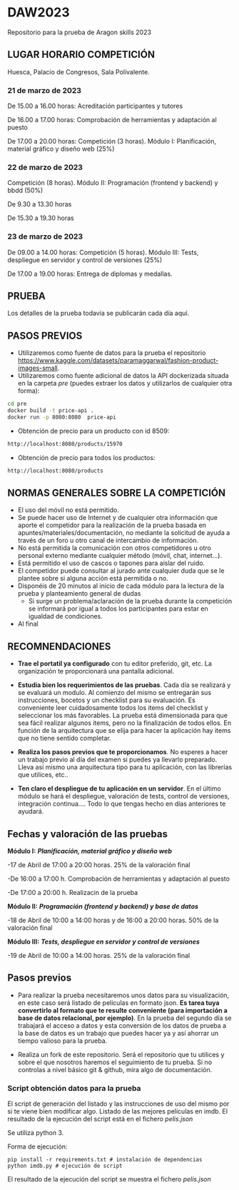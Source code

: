 # DAW2023

Repositorio para la prueba de Aragon skills 2023

## LUGAR HORARIO COMPETICIÓN

Huesca, Palacio de Congresos, Sala Polivalente.

### 21 de marzo de 2023
De 15.00 a 16.00 horas: Acreditación participantes y tutores

De 16.00 a 17.00 horas: Comprobación de herramientas y adaptación al puesto

De 17.00 a 20.00 horas: Competición (3 horas). Módulo I: Planificación, material gráfico y diseño web (25%)


### 22 de marzo de 2023

Competición (8 horas). Módulo II: Programación (frontend y backend) y bbdd (50%)

De 9.30 a 13.30 horas

De 15.30 a 19.30 horas

### 23 de marzo de 2023
De 09.00 a 14.00 horas: Competición (5 horas). Módulo III: Tests, despliegue en servidor y control de versiones (25%)

De 17.00 a 19.00 horas: Entrega de diplomas y medallas.

## PRUEBA

Los detalles de la prueba todavía se publicarán cada día aquí.

## PASOS PREVIOS

- Utilizaremos como fuente de datos para la prueba el repositorio https://www.kaggle.com/datasets/paramaggarwal/fashion-product-images-small.
- Utilizaremos como fuente adicional de datos la API dockerizada situada en la carpeta _pre_ (puedes extraer los datos y utilizarlos de cualquier otra forma):

```bash
cd pre
docker build -t price-api .
docker run -p 8080:8080  price-api
```

- Obtención de precio para un producto con id 8509:

```bash
http://localhost:8080/products/15970
```

- Obtención de precio para todos los productos:

```bash
http://localhost:8080/products
```

## NORMAS GENERALES SOBRE LA COMPETICIÓN

- El uso del móvil no está permitido.
- Se puede hacer uso de Internet y de cualquier otra información que aporte el competidor para la realización de la prueba basada en apuntes/materiales/documentación, no mediante la solicitud de ayuda a través de un foro u otro canal de intercambio de información.
- No está permitida la comunicación con otros competidores u otro personal externo mediante cualquier método (móvil, chat, internet…).
- Está permitido el uso de cascos o tapones para aislar del ruido.
- El competidor puede consultar al jurado ante cualquier duda que se le plantee sobre si alguna acción está permitida o no.
- Disponéis de 20 minutos al inicio de cada módulo para la lectura de la prueba y planteamiento general de dudas
  - Si surge un problema/aclaración de la prueba durante la competición se informará por igual a todos los participantes para estar en igualdad de condiciones.
- Al final

## RECOMNENDACIONES

- **Trae el portatil ya configurado** con tu editor preferido, git, etc. La organización te proporcionará una pantalla adicional.

- **Estudia bien los requerimientos de las pruebas**. Cada día se realizará y se evaluará un modulo. Al comienzo del mismo se entregarán sus instrucciones, bocetos y un checklist para su evaluación. Es conveniente leer cuidadosamente todos los items del checklist y seleccionar los más favorables. La prueba está dimensionada para que sea fácil realizar algunos items, pero no la finalización de todos ellos. En función de la arquitectura que se elija para hacer la aplicación hay items que no tiene sentido completar.

- **Realiza los pasos previos que te proporcionamos**. No esperes a hacer un trabajo previo al día del examen si puedes ya llevarlo preparado. Lleva así mismo una arquitectura tipo para tu aplicación, con las librerías que utilices, etc..

- **Ten claro el despliegue de tu aplicación en un servidor**. En el último módulo se hará el despliegue, valoración de tests, control de versiones, integración continua.... Todo lo que tengas hecho en días anteriores te ayudará.

## Fechas y valoración de las pruebas

**Módulo I:** **_Planificación, material gráfico y diseño web_**

-17 de Abril de 17:00 a 20:00 horas. 25% de la valoración final

-De 16:00 a 17:00 h. Comprobación de herramientas y adaptación al puesto

-De 17:00 a 20:00 h. Realizacin de la prueba

**Módulo II:** **_Programación (frontend y backend) y base de datos_**

-18 de Abril de 10:00 a 14:00 horas y de 16:00 a 20:00 horas. 50% de la valoración final

**Módulo III:** **_Tests, despliegue en servidor y control de versiones_**

-19 de Abril de 10:00 a 14:00 horas. 25% de la valoración final

## Pasos previos

- Para realizar la prueba necesitaremos unos datos para su visualización, en este caso será listado de películas en formato json. **Es tarea tuya convertirlo al formato que te resulte conveniente (para importación a base de datos relacional, por ejemplo)**. En la prueba del segundo día se trabajará el acceso a datos y esta conversión de los datos de prueba a la base de datos es un trabajo que puedes hacer ya y así ahorrar un tiempo valioso para la prueba.

- Realiza un fork de este repositorio. Será el repositorio que tu utilices y sobre el que nosotros haremos el seguimiento de tu prueba. Si no controlas a nivel básico git & github, mira algo de documentación.

### Script obtención datos para la prueba

El script de generación del listado y las instrucciones de uso del mismo por si te viene bien modificar algo.
Listado de las mejores películas en imdb. El resultado de la ejecución del script está en el fichero _pelis.json_

Se utiliza python 3.

Forma de ejecución:

```
pip install -r requirements.txt # instalación de dependencias
python imdb.py # ejecución de script
```

El resultado de la ejecución del script se muestra el fichero _pelis.json_
